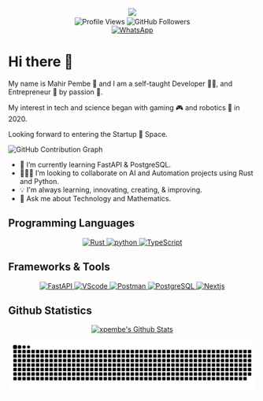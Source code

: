 <div id="header" align="center">
    <img src="https://media.giphy.com/media/M9gbBd9nbDrOTu1Mqx/giphy.gif" width="100"/>
</div>

<div align="center">
    <img src="https://komarev.com/ghpvc/?username=xpembe&style=plastic" alt="Profile Views"/>
    <img src="https://img.shields.io/github/followers/xpembe?style=social&label=Followers&cacheSeconds=0" alt="GitHub Followers"/>
</div>

<div id="badges" align="center">
    <a href="https://api.whatsapp.com/send/?phone=255625081096&text&app_absent=0" target="_blank">
        <img src="https://img.shields.io/badge/WhatsApp-128C7E?style=for-the-badge&logo=whatsapp&logoColor=25D366" alt="WhatsApp"/>
    </a>
</div>

# Hi there 👋

My name is Mahir Pembe 🎉 and I am a self-taught Developer 👨‍💻, and Entrepreneur 💼 by passion 🙂.

My interest in tech and science began with gaming 🎮 and robotics 🤖 in 2020.

Looking forward to entering the Startup 🚀 Space.

![GitHub Contribution Graph](https://github-readme-activity-graph.vercel.app/graph?username=xpembe&theme=tokyo-night&hide_border=true&hide_title=false&area=true&custom_title=Contribution%20Graph%20In%20All%20Repo)

- 🌱 I’m currently learning FastAPI & PostgreSQL.
- 🧑🏻‍💻 I’m looking to collaborate on AI and Automation projects using Rust and Python.
- 💡 I'm always learning, innovating, creating, & improving.
- 💬 Ask me about Technology and Mathematics.

## Programming Languages

<p align="center">
    <a href="https://www.rust-lang.org/" target="_blank">
        <img src="https://skillicons.dev/icons?i=rust" alt="Rust"/>
    </a>
    <a href="https://www.python.org/" target="_blank">
        <img src="https://skillicons.dev/icons?i=python" alt="python"/>
    </a>
    <a href="https://www.typescriptlang.org/" target="_blank">
        <img src="https://skillicons.dev/icons?i=typescript" alt="TypeScript"/>
    </a>
</p>

## Frameworks & Tools

<p align="center">
    <a href="https://fastapi.tiangolo.com/" target="_blank">
        <img src="https://skillicons.dev/icons?i=fastapi" alt="FastAPI"/>
    </a>
    <a href="https://code.visualstudio.com/" target="_blank">
        <img src="https://skillicons.dev/icons?i=vscode" alt="VScode"/>
    </a>
    <a href="https://www.postman.com/" target="_blank">
        <img src="https://skillicons.dev/icons?i=postman" alt="Postman"/>
    </a>
    <a href="https://www.postgresql.org/" target="_blank">
        <img src="https://skillicons.dev/icons?i=postgresql" alt="PostgreSQL"/>
    </a>
    <a href="https://nextjs.org/" target="_blank">
        <img src="https://skillicons.dev/icons?i=nextjs" alt="Nextjs"/>
    </a>
</p>

## Github Statistics

<div align="center">
    <a href="https://github.com/xpembe/github-readme-stats"><img alt="xpembe's Github Stats" src="https://github-readme-stats.vercel.app/api/?username=xpembe&show_icons=true&count_private=true&theme=tokyo-night&hide_border=true"/></a>
</div>

![Snake Animation](https://github.com/xpembe/xpembe/blob/main/assets/github-snake.svg)
